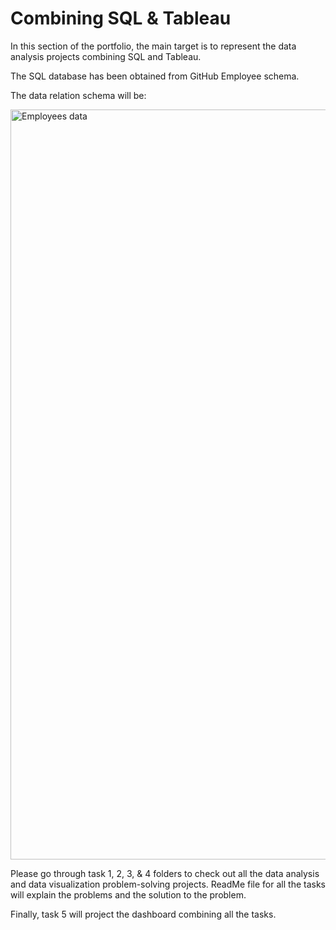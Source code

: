# Combining SQL & Tableau


In this section of the portfolio, the main target is to represent the data analysis projects combining SQL and Tableau.

The SQL database has been obtained from GitHub Employee schema. 

The data relation schema will be: 

<img width="1200" alt="Employees data" src="https://user-images.githubusercontent.com/77507686/113194831-1dc3db00-923c-11eb-9624-a9b1cdad9cb1.png">

Please go through task 1, 2, 3, & 4 folders to check out all the data analysis and data visualization problem-solving projects. ReadMe file for all the tasks will explain the problems and the solution to the problem. 

Finally, task 5 will project the dashboard combining all the tasks.
